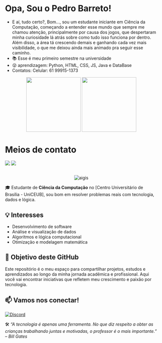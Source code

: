 # Opa, Sou o Pedro Barreto!



- E aí, tudo certo?,
Bom..., sou um estudante iniciante em Ciência da Computação, começando a entender esse mundo que sempre me chamou atenção, principalmente por causa dos jogos, que despertaram minha curiosidade lá atrás sobre como tudo isso funciona por dentro.
Além disso, a área tá crescendo demais e ganhando cada vez mais visibilidade, o que me deixou ainda mais animado pra seguir esse caminho.
- 📚 Esse é meu primeiro semestre na universidade
- 😜 aprendizagem: Python, HTML, CSS, JS, Java e DataBase
- Contatos:
Celular: 61 99915-1373






<div align="center">
  <img height="180cm" src="https://github-readme-stats.vercel.app/api?username=PedroBarreto&show_icons=true&theme=chartreuse-dark"/>
  <img height="180cm" src="https://github-readme-stats.vercel.app/api/top-langs/?username=PedroBarreto&layout=compact&langs_count=16&theme=chartreuse-dark"/>
</div>

##

<h1>Meios de contato</h1>
<a href="https://www.instagram.com/pedrobarreto_03/" target="_blank"><img src="https://img.shields.io/badge/-Instagram-%23E4405F?style=for-the-badge&logo=instagram&logoColor=white" target="_blank"></a>
<a href="https://www.linkedin.com/in/pedro-barreto-palheta-de-oliveira-2a3868364/" target="_blank"><img src="https://img.shields.io/badge/LinkedIn-0077B5?style=for-the-badge&logo=linkedin&logoColor=white" target="_blank"><a/>

##

<div align="center">
  <img alaing=center alt="aigis" src="https://media1.tenor.com/m/iiqecr5YT3UAAAAd/itoshi-sae-blue-lock.gif"/>
</div>

🎓 Estudante de **Ciência da Computação** no [Centro Universitário de Brasília - UniCEUB], sou bom em resolver problemas reais com tecnologia, dados e lógica.

## 💡 Interesses

- Desenvolvimento de software
- Análise e visualização de dados
- Algoritmos e lógica computacional
- Otimização e modelagem matemática

## 📌 Objetivo deste GitHub

Este repositório é o meu espaço para compartilhar projetos, estudos e aprendizados ao longo da minha jornada acadêmica e profissional. Aqui você vai encontrar iniciativas que refletem meu crescimento e paixão por tecnologia.

## 📫 Vamos nos conectar!
[![Discord](https://img.shields.io/badge/Discord-sunnyzx11-5865F2?style=flat&logo=discord)](https://discordapp.com/users/579114384748707841)


🛠️ *“A tecnologia é apenas uma ferramenta. No que diz respeito a obter as crianças trabalhando juntas e motivadas, o professor é o mais importante.” – Bill Gates*

